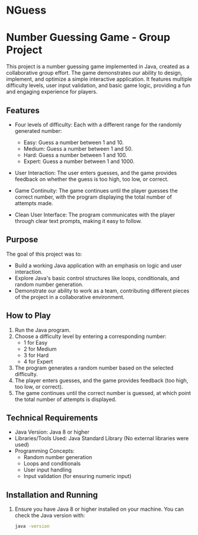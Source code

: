 # NGuess

# Number Guessing Game - Group Project

This project is a number guessing game implemented in Java, created as a collaborative group effort. The game demonstrates our ability to design, implement, and optimize a simple interactive application. It features multiple difficulty levels, user input validation, and basic game logic, providing a fun and engaging experience for players.

## Features

- Four levels of difficulty: Each with a different range for the randomly generated number:
  - Easy: Guess a number between 1 and 10.
  - Medium: Guess a number between 1 and 50.
  - Hard: Guess a number between 1 and 100.
  - Expert: Guess a number between 1 and 1000.
  
- User Interaction: The user enters guesses, and the game provides feedback on whether the guess is too high, too low, or correct.
  
- Game Continuity: The game continues until the player guesses the correct number, with the program displaying the total number of attempts made.

- Clean User Interface: The program communicates with the player through clear text prompts, making it easy to follow.

## Purpose

The goal of this project was to:
- Build a working Java application with an emphasis on logic and user interaction.
- Explore Java's basic control structures like loops, conditionals, and random number generation.
- Demonstrate our ability to work as a team, contributing different pieces of the project in a collaborative environment.

## How to Play

1. Run the Java program.
2. Choose a difficulty level by entering a corresponding number:
   - 1 for Easy
   - 2 for Medium
   - 3 for Hard
   - 4 for Expert
3. The program generates a random number based on the selected difficulty.
4. The player enters guesses, and the game provides feedback (too high, too low, or correct).
5. The game continues until the correct number is guessed, at which point the total number of attempts is displayed.

## Technical Requirements

- Java Version: Java 8 or higher
- Libraries/Tools Used: Java Standard Library (No external libraries were used)
- Programming Concepts: 
  - Random number generation
  - Loops and conditionals
  - User input handling
  - Input validation (for ensuring numeric input)
  
## Installation and Running

1. Ensure you have Java 8 or higher installed on your machine. You can check the Java version with:
   ```bash
   java -version
